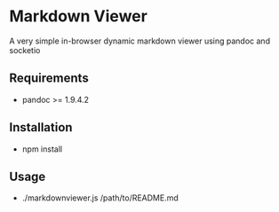 # Markdown Viewer
A very simple in-browser dynamic markdown viewer using pandoc and socketio

## Requirements
- pandoc >= 1.9.4.2

## Installation
- npm install

## Usage
- ./markdownviewer.js /path/to/README.md
